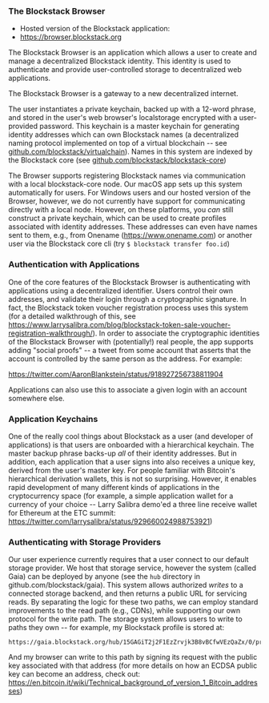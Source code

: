 ### The Blockstack Browser

* Hosted version of the Blockstack application:
* https://browser.blockstack.org

The Blockstack Browser is an application which allows a user to create and manage a
decentralized Blockstack identity. This identity is used to authenticate and provide
user-controlled storage to decentralized web applications.

The Blockstack Browser is a gateway to a new decentralized internet.

The user instantiates a private keychain, backed up with a 12-word phrase, and stored in the user's web
browser's localstorage encrypted with a user-provided password. This keychain is a master keychain for
generating identity addresses which can own Blockstack names (a decentralized naming protocol implemented
on top of a virtual blockchain -- see [github.com/blockstack/virtualchain](https://github.com/blockstack/virtualchain)). Names in this system are indexed
by the Blockstack core (see [github.com/blockstack/blockstack-core](https://github.com/blockstack/blockstack-core))

The Browser supports registering Blockstack names via communication with a local blockstack-core node. Our
macOS app sets up this system automatically for users. For Windows users and our hosted version of the Browser,
however, we do not currently have support for communicating directly with a local node. However, on these
platforms, you _can_ still construct a private keychain, which can be used to create profiles associated with
identity addresses. These addresses can even have names sent to them, e.g., from Onename (https://www.onename.com)
or another user via the Blockstack core cli (try `$ blockstack transfer foo.id`)

### Authentication with Applications

One of the core features of the Blockstack Browser is authenticating with applications using a decentralized
identifier. Users control their own addresses, and validate their login through a cryptographic signature.
In fact, the Blockstack token voucher registration process uses this system (for a detailed walkthrough
of this, see https://www.larrysalibra.com/blog/blockstack-token-sale-voucher-registration-walkthrough/).
In order to associate the cryptographic identities of the Blockstack Browser with (potentially!) real
people, the app supports adding "social proofs" -- a tweet from some account that asserts that the account
is controlled by the same person as the address. For example:

https://twitter.com/AaronBlankstein/status/918927256738811904

Applications can also use this to associate a given login with an account somewhere else.

### Application Keychains

One of the really cool things about Blockstack as a user (and developer of applications) is that
users are onboarded with a hierarchical keychain. The master backup phrase backs-up _all_ of their
identity addresses. But in addition, each application that a user signs into also receives a unique
key, derived from the user's master key. For people familiar with Bitcoin's hierarchical derivation
wallets, this is not so surprising. However, it enables rapid development of many different kinds
of applications in the cryptocurrency space (for example, a simple application wallet for a currency
of your choice -- Larry Salibra demo'ed a three line receive wallet for Ethereum at the ETC summit:
https://twitter.com/larrysalibra/status/929660024988753921)

### Authenticating with Storage Providers

Our user experience currently requires that a user connect to our default storage provider. We host
that storage service, however the system (called Gaia) can be deployed by anyone (see the `hub` directory in
github.com/blockstack/gaia). This system allows authorized _writes_ to a connected storage backend, and then
returns a public URL for servicing reads. By separating the logic for these two paths, we can employ standard
improvements to the read path (e.g., CDNs), while supporting our own protocol for the write path. The storage
system allows users to write to paths they own -- for example, my Blockstack profile is stored at:

```
https://gaia.blockstack.org/hub/15GAGiT2j2F1EzZrvjk3B8vBCfwVEzQaZx/0/profile.json
```

And my browser can write to this path by signing its request with the public key associated with that
address (for more details on how an ECDSA public key can become an address, check out: https://en.bitcoin.it/wiki/Technical_background_of_version_1_Bitcoin_addresses)
